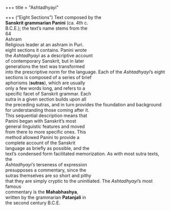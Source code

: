 +++
title = "Ashtadhyayi"

+++
(“Eight Sections”) Text composed by the  
**Sanskrit grammarian Panini** (ca. 4th c.  
B.C.E.); the text’s name stems from the  
64  
Ashram  
Religious leader at an ashram in Puri.  
eight sections it contains. Panini wrote  
the *Ashtadhyayi* as a descriptive account  
of contemporary Sanskrit, but in later  
generations the text was transformed  
into the prescriptive norm for the language. Each of the *Ashtadhyayi*’s eight  
sections is composed of a series of brief  
aphorisms (**sutras**), which are usually  
only a few words long, and refers to a  
specific facet of Sanskrit grammar. Each  
sutra in a given section builds upon all  
the preceding sutras, and in turn provides the foundation and background  
for understanding those coming after it.  
This sequential description means that  
Panini began with Sanskrit’s most  
general linguistic features and moved  
from there to more specific ones. This  
method allowed Panini to provide a  
complete account of the Sanskrit  
language as briefly as possible, and the  
text’s condensed form facilitated memorization. As with most sutra texts, the  
*Ashtadhyayi’s* terseness of expression  
presupposes a commentary, since the  
sutras themselves are so short and pithy  
that they are simply cryptic to the uninitiated. The *Ashtadhyayi*’s most famous  
commentary is the **Mahabhashya**,  
written by the grammarian **Patanjali** in  
the second century B.C.E.